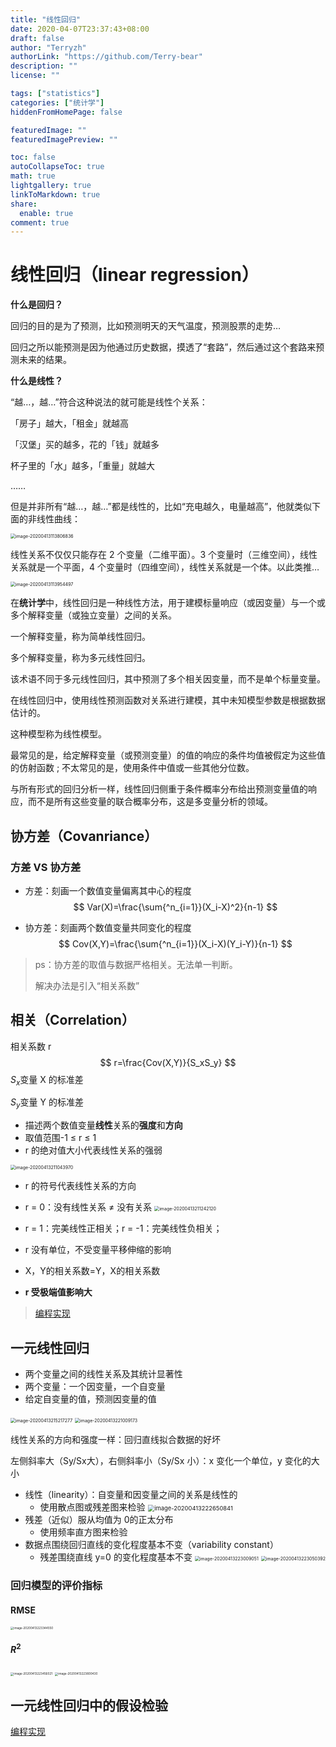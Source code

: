 ```yaml
---
title: "线性回归"
date: 2020-04-07T23:37:43+08:00
draft: false
author: "Terryzh"
authorLink: "https://github.com/Terry-bear"
description: ""
license: ""

tags: ["statistics"]
categories: ["统计学"]
hiddenFromHomePage: false

featuredImage: ""
featuredImagePreview: ""

toc: false
autoCollapseToc: true
math: true
lightgallery: true
linkToMarkdown: true
share:
  enable: true
comment: true
---
```

# 线性回归（linear regression）

**什么是回归？**

回归的目的是为了预测，比如预测明天的天气温度，预测股票的走势…

回归之所以能预测是因为他通过历史数据，摸透了“套路”，然后通过这个套路来预测未来的结果。

**什么是线性？**

“越…，越…”符合这种说法的就可能是线性个关系：

「房子」越大，「租金」就越高

「汉堡」买的越多，花的「钱」就越多

杯子里的「水」越多，「重量」就越大

……

但是并非所有“越…，越…”都是线性的，比如“充电越久，电量越高”，他就类似下面的非线性曲线：

<img src="http://img.elixir-zh.cn/uPic/image-20200413113806836.png" alt="image-20200413113806836" style="zoom:50%;" />

线性关系不仅仅只能存在 2 个变量（二维平面）。3 个变量时（三维空间），线性关系就是一个平面，4 个变量时（四维空间），线性关系就是一个体。以此类推…

<img src="http://img.elixir-zh.cn/uPic/image-20200413113954497.png" alt="image-20200413113954497" style="zoom:50%;" />



在**统计学**中，线性回归是一种线性方法，用于建模标量响应（或因变量）与一个或多个解释变量（或独立变量）之间的关系。

一个解释变量，称为简单线性回归。

多个解释变量，称为多元线性回归。

该术语不同于多元线性回归，其中预测了多个相关因变量，而不是单个标量变量。

在线性回归中，使用线性预测函数对关系进行建模，其中未知模型参数是根据数据估计的。

这种模型称为线性模型。

最常见的是，给定解释变量（或预测变量）的值的响应的条件均值被假定为这些值的仿射函数 ; 不太常见的是，使用条件中值或一些其他分位数。

与所有形式的回归分析一样，线性回归侧重于条件概率分布给出预测变量值的响应，而不是所有这些变量的联合概率分布，这是多变量分析的领域。



## 协方差（Covanriance）

### 方差 VS 协方差

- 方差：刻画一个数值变量偏离其中心的程度
  $$
  Var(X)=\frac{\sum{^n_{i=1}}(X_i-X)^2}{n-1}
  $$
  

- 协方差：刻画两个数值变量共同变化的程度
  $$
  Cov(X,Y)=\frac{\sum{^n_{i=1}}(X_i-X)(Y_i-Y)}{n-1}
  $$

> ps：协方差的取值与数据严格相关。无法单一判断。
>
> 解决办法是引入“相关系数”





## 相关（Correlation）

相关系数 r
$$
r=\frac{Cov(X,Y)}{S_xS_y}
$$
$S_x$变量 X 的标准差

$S_y$变量 Y 的标准差

- 描述两个数值变量**线性**关系的**强度**和**方向**
- 取值范围-1 ≤ r ≤ 1
- r 的绝对值大小代表线性关系的强弱

<img src="http://img.elixir-zh.cn/uPic/image-20200413211043970.png" alt="image-20200413211043970" style="zoom:50%;" />

- r 的符号代表线性关系的方向
- r = 0：没有线性关系 ≠ 没有关系
  <img src="http://img.elixir-zh.cn/uPic/image-20200413211242120.png" alt="image-20200413211242120" style="zoom:50%;" />

- r = 1：完美线性正相关；r = -1：完美线性负相关；
- r 没有单位，不受变量平移伸缩的影响
- X，Y的相关系数=Y，X的相关系数
- **r 受极端值影响大**

> [编程实现](https://github.com/Terry-bear/algorithm-100/blob/master/statistics/stats/descriptive_stats.py)



## 一元线性回归

- 两个变量之间的线性关系及其统计显著性
- 两个变量：一个因变量，一个自变量
- 给定自变量的值，预测因变量的值

<img src="http://img.elixir-zh.cn/uPic/image-20200413215217277.png" alt="image-20200413215217277" style="zoom:50%;" />

<img src="http://img.elixir-zh.cn/uPic/image-20200413221009173.png" alt="image-20200413221009173" style="zoom:50%;" />

线性关系的方向和强度一样：回归直线拟合数据的好坏

左侧斜率大（Sy/Sx大），右侧斜率小（Sy/Sx 小）：x 变化一个单位，y 变化的大小



- 线性（linearity）：自变量和因变量之间的关系是线性的
  - 使用散点图或残差图来检验
    <img src="http://img.elixir-zh.cn/uPic/image-20200413222650841.png" alt="image-20200413222650841" style="zoom: 67%;" />
- 残差（近似）服从均值为 0的正太分布
  - 使用频率直方图来检验
- 数据点围绕回归直线的变化程度基本不变（variability constant）
  - 残差围绕直线 y=0 的变化程度基本不变
    <img src="http://img.elixir-zh.cn/uPic/image-20200413223009051.png" alt="image-20200413223009051" style="zoom:50%;" />
    <img src="http://img.elixir-zh.cn/uPic/image-20200413223050392.png" alt="image-20200413223050392" style="zoom:50%;" />

### 回归模型的评价指标

#### RMSE

<img src="http://img.elixir-zh.cn/uPic/image-20200413223344550.png" alt="image-20200413223344550" style="zoom:33%;" />

#### $R^2$

<img src="http://img.elixir-zh.cn/uPic/image-20200413223456021.png" alt="image-20200413223456021" style="zoom:33%;" />

<img src="http://img.elixir-zh.cn/uPic/image-20200413223800430.png" alt="image-20200413223800430" style="zoom:33%;" />



## 一元线性回归中的假设检验

[编程实现](https://github.com/Terry-bear/algorithm-100/blob/master/statistics/stats/descriptive_stats.py)
